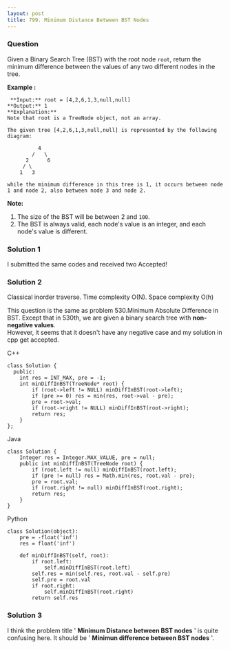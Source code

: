 ```yaml
---
layout: post
title: 799. Minimum Distance Between BST Nodes
---
```

### Question
Given a Binary Search Tree (BST) with the root node `root`, return the minimum
difference between the values of any two different nodes in the tree.

 **Example :**

    
    
     **Input:** root = [4,2,6,1,3,null,null]
    **Output:** 1
    **Explanation:**
    Note that root is a TreeNode object, not an array.
    
    The given tree [4,2,6,1,3,null,null] is represented by the following diagram:
    
              4
            /   \
          2      6
         / \    
        1   3  
    
    while the minimum difference in this tree is 1, it occurs between node 1 and node 2, also between node 3 and node 2.
    

**Note:**

  1. The size of the BST will be between 2 and `100`.
  2. The BST is always valid, each node's value is an integer, and each node's value is different.

### Solution 1
I submitted the same codes and received two Accepted!


### Solution 2
Classical inorder traverse. Time complexity O(N). Space complexity O(h)

This question is the same as problem 530.Minimum Absolute Difference in BST.
Except that in 530th, we are given a binary search tree with **non-negative
values**.  
However, it seems that it doesn't have any negative case and my solution in
cpp get accepted.

C++

    
    
    class Solution {
      public:
        int res = INT_MAX, pre = -1;
        int minDiffInBST(TreeNode* root) {
            if (root->left != NULL) minDiffInBST(root->left);
            if (pre >= 0) res = min(res, root->val - pre);
            pre = root->val;
            if (root->right != NULL) minDiffInBST(root->right);
            return res;
        }
    };
    

Java

    
    
    class Solution {
        Integer res = Integer.MAX_VALUE, pre = null;
        public int minDiffInBST(TreeNode root) {
            if (root.left != null) minDiffInBST(root.left);
            if (pre != null) res = Math.min(res, root.val - pre);
            pre = root.val;
            if (root.right != null) minDiffInBST(root.right);
            return res;
        }
    }
    

Python

    
    
    class Solution(object):
        pre = -float('inf')
        res = float('inf')
    
        def minDiffInBST(self, root):
            if root.left:
                self.minDiffInBST(root.left)
            self.res = min(self.res, root.val - self.pre)
            self.pre = root.val
            if root.right:
                self.minDiffInBST(root.right)
            return self.res


### Solution 3
I think the problem title ' **Minimum Distance between BST nodes** ' is quite
confusing here. It should be ' **Minimun difference between BST nodes** '.



